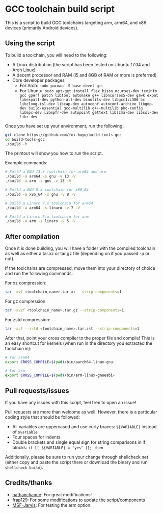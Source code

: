 # GCC toolchain build script

This is a script to build GCC toolchains targeting arm, arm64, and x86 devices
(primarily Android devices).


## Using the script

To build a toolchain, you will need to the
following:

+ A Linux distribution (the script has been tested on Ubuntu 17.04 and Arch Linux)
+ A decent processor and RAM (i5 and 8GB of RAM or more is preferred)
+ Core developer packages
    + For Arch: ```sudo pacman -S base-devel git```
    + For Ubuntu: ```sudo apt-get install flex bison ncurses-dev texinfo gcc gperf patch libtool automake g++ libncurses5-dev gawk expat libexpat1-dev python-all-dev binutils-dev libgcc1:i386 bc libcloog-isl-dev libcap-dev autoconf autoconf-archive libgmp-dev build-essential gcc-multilib g++-multilib pkg-config libmpc-dev libmpfr-dev autopoint gettext liblzma-dev libssl-dev libz-dev```

Once you have set up your environment, run the following:

```bash
git clone https://github.com/fox-huyu/build-tools-gcc
cd build-tools-gcc
./build -h
```

The printout will show you how to run the script.

Example commands:

```bash
# Build a GNU 13.x toolchain for arm64 and arm
./build -a arm64 -s gnu -v 13 -V
./build -a arm -s gnu -v 13 -V

# Build a GNU 8.x toolchain for x86_64
./build -a x86_64 -s gnu -v 8 -V

# Build a Linaro 7.x toolchain for arm64
./build -a arm64 -s linaro -v 7 -V

# Build a Linaro 5.x toolchain for arm
./build -a arm -s linaro -v 5 -V
```

## After compilation

Once it is done building, you will have a folder with the compiled toolchain as well as either a tar.xz or tar.gz file (depending on if you passed -p or not).

If the toolchains are compressed, move them into your directory of choice and run the following commands:

For xz compression:

```bash
tar -xvf <toolchain_name>.tar.xz --strip-components=1
```

For gz compression:

```bash
tar -xvzf <toolchain_name>.tar.gz --strip-components=1
```

For zstd compression:

```bash
tar -acf --zstd <toolchain_name>.tar.zst --strip-components=1
```

After that, point your cross compiler to the proper file and compile! This is
an easy shortcut for kernels (when run in the directory you extracted the
toolchain in):

```bash
# for arm64
export CROSS_COMPILE=$(pwd)/bin/aarch64-linux-gnu-

# for arm
export CROSS_COMPILE=$(pwd)/bin/arm-linux-gnueabi-
```


## Pull requests/issues

If you have any issues with this script, feel free to open an issue!

Pull requests are more than welcome as well. However, there is a particular coding style that should be followed:

+ All variables are uppercased and use curly braces: ```${VARIABLE}``` instead of ```$variable```
+ Four spaces for indents
+ Double brackets and single equal sign for string comparisons in if blocks: ```if [[ ${VARIABLE} = "yes" ]]; then```

Additionally, please be sure to run your change through shellcheck.net (either copy and paste the script there or download the binary and run `shellcheck build`).


## Credits/thanks

+ [nathanchance](https://github.com/nathanchance): For great modifications!
+ [frap129](https://github.com/frap129): For some modifications to update the script/components
+ [MSF-Jarvis](https://github.com/MSF-Jarvis): For testing the arm option
